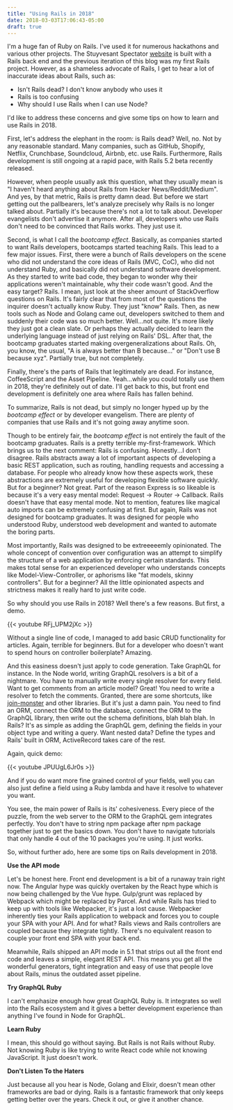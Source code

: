 ```yaml
---
title: "Using Rails in 2018"
date: 2018-03-03T17:06:43-05:00
draft: true
---
```


I'm a huge fan of Ruby on Rails. I've used it for numerous hackathons
and various other projects. The Stuyvesant Spectator
[website](https://stuyspec.com) is built with a Rails back end and the
previous iteration of this blog was my first Rails project. However,
as a shameless advocate of Rails, I get to hear a lot of inaccurate
ideas about Rails, such as:

- Isn't Rails dead? I don't know anybody who uses it
- Rails is too confusing
- Why should I use Rails when I can use Node?

I'd like to address these concerns and give some tips on how to learn
and use Rails in 2018.

First, let's address the elephant in the room: is Rails dead? Well,
no. Not by any reasonable standard. Many companies, such as GitHub,
Shopify, Netflix, Crunchbase, Soundcloud, Airbnb, etc. use
Rails. Furthermore, Rails development is still ongoing at a rapid
pace, with Rails 5.2 beta recently released.

However, when people usually ask this question, what they usually mean
is "I haven't heard anything about Rails from Hacker
News/Reddit/Medium". And yes, by that metric, Rails is pretty damn
dead. But before we start getting out the pallbearers, let's analyze
precisely why Rails is no longer talked about. Partially it's because
there's not a lot to talk about. Developer evangelists don't advertise
it anymore. After all, developers who use Rails don't need to be
convinced that Rails works. They just use it.

Second, is what I call the *bootcamp effect*. Basically, as companies
started to want Rails developers, bootcamps started teaching
Rails. This lead to a few major issues. First, there were a bunch of
Rails developers on the scene who did not understand the core ideas of
Rails (MVC, CoC), who did not understand Ruby, and basically did not
understand software development. As they started to write bad code,
they began to wonder why their applications weren't maintainable, why
their code wasn't good. And the easy target? Rails. I mean, just look
at the sheer amount of StackOverflow questions on Rails. It's fairly
clear that from most of the questions the inquirer doesn't actually
know Ruby. They just "know" Rails. Then, as new tools such as Node and
Golang came out, developers switched to them and suddenly their code
was so much better. Well...not quite. It's more likely they just got a
clean slate. Or perhaps they actually decided to learn the underlying
language instead of just relying on Rails' DSL. After that, the
bootcamp graduates started making overgeneralizations about Rails. Oh,
you know, the usual, "A is always better than B because..." or "Don't
use B because xyz". Partially true, but not completely.

Finally, there's the parts of Rails that legitimately are dead. For
instance, CoffeeScript and the Asset Pipeline. Yeah...while you could
totally use them in 2018, they're definitely out of date. I'll get
back to this, but front end development is definitely one area where
Rails has fallen behind.

To summarize, Rails is not dead, but simply no longer hyped up by the
*bootcamp effect* or by developer evangelism. There are plenty of
companies that use Rails and it's not going away anytime soon.

Though to be entirely fair, the *bootcamp effect* is not entirely the
fault of the bootcamp graduates. Rails is a pretty terrible
my-first-framework. Which brings us to the next comment: Rails is
confusing. Honestly...I don't disagree. Rails abstracts away a lot of
important aspects of developing a basic REST application, such as
routing, handling requests and accessing a database. For people who
already know how these aspects work, these abstractions are extremely
useful for developing flexible software quickly. But for a beginner?
Not great. Part of the reason Express is so likeable is because it's a
very easy mental model: Request -> Router -> Callback. Rails doesn't
have that easy mental mode. Not to mention, features like magical auto
imports can be extremely confusing at first. But again, Rails was not
designed for bootcamp graduates. It was designed for people who
understood Ruby, understood web development and wanted to
automate the boring parts.

Most importantly, Rails was designed to be extreeeeemly
opinionated. The whole concept of convention over configuration was an
attempt to simplify the structure of a web application by enforcing
certain standards. This makes total sense for an experienced developer
who understands concepts like Model-View-Controller, or aphorisms like
"fat models, skinny controllers". But for a beginner? All the little
opinionated aspects and strictness makes it really hard to just write
code.

So why should you use Rails in 2018? Well there's a few reasons. But
first, a demo.

<div class="video">
{{< youtube RFj_UPM2jXc >}}
</div>

Without a single line of code, I managed to add basic CRUD
functionality for articles. Again, terrible for beginners. But for a
developer who doesn't want to spend hours on controller boilerplate?
Amazing.

And this easiness doesn't just apply to code generation. Take GraphQL
for instance. In the Node world, writing GraphQL resolvers is a bit of
a nightmare. You have to manually write every single resolver for
every field. Want to get comments from an article model? Great! You
need to write a resolver to fetch the comments. Granted, there are
some shortcuts, like
[join-monster](https://github.com/stems/join-monster) and other
libraries. But it's just a damn pain. You need to find an ORM, connect
the ORM to the database, connect the ORM to the GraphQL library, then
write out the schema definitions, blah blah blah. In Rails? It's as
simple as adding the GraphQL gem, defining the fields in your object
type and writing a query. Want nested data? Define the types and
Rails' built in ORM, ActiveRecord takes care of the rest.

Again, quick demo:

<div class="video">
{{< youtube JPUUgL6Jr0s >}}
</div>

And if you do want more fine grained control of your fields, well you
can also just define a field using a Ruby lambda and have it resolve
to whatever you want.

You see, the main power of Rails is its' cohesiveness. Every piece of
the puzzle, from the web server to the ORM to the GraphQL gem
integrates perfectly. You don't have to string npm package after npm
package together just to get the basics down. You don't have to
navigate tutorials that only handle 4 out of the 10 packages you're
using. It just works.

So, without further ado, here are some tips on Rails development in
2018.

**Use the API mode**

Let's be honest here. Front end development is a bit of a runaway
train right now. The Angular hype was quickly overtaken by the React
hype which is now being challenged by the Vue hype. Gulp/grunt was
replaced by Webpack which might be replaced by Parcel. And while Rails
has tried to keep up with tools like Webpacker, it's just a lost
cause. Webpacker inherently ties your Rails application to webpack and
forces you to couple your SPA with your API. And for what? Rails views
and Rails controllers are coupled because they integrate
tightly. There's no equivalent reason to couple your front end SPA
with your back end.

Meanwhile, Rails shipped an API mode in 5.1 that strips out all the
front end code and leaves a simple, elegant REST API. This means you
get all the wonderful generators, tight integration and easy of use
that people love about Rails, minus the outdated asset pipeline.

**Try GraphQL Ruby**

I can't emphasize enough how great GraphQL Ruby is. It integrates so
well into the Rails ecosystem and it gives a better development
experience than anything I've found in Node for GraphQL.

**Learn Ruby**

I mean, this should go without saying. But Rails is not Rails without
Ruby. Not knowing Ruby is like trying to write React code while not
knowing JavaScript. It just doesn't work.


**Don't Listen To the Haters**

Just because all you hear is Node, Golang and Elixir, doesn't mean
other frameworks are bad or dying. Rails is a fantastic framework that
only keeps getting better over the years. Check it out, or give it
another chance.
